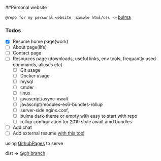 
##Personal website
 
``
@repo for my personal website 
simple html/css -> `` [bulma](https://bulma.io/)

### Todos


- [x] Resume home page(work)
- [ ] About page(life)
- [ ] Contact page
- [ ] Resources page (downloads, useful links, env tools, frequantly used commands, aliases etc)
    - [ ] Git usage
    - [ ] Docker usage
    - [ ] mysql
    - [ ] cmder
    - [ ] linux
    - [ ] javascript/async-await
    - [ ] javascript/modules-es6-bundles-rollup
    - [ ] server-side nginx.conf, 
    - [ ] bulma dark-theme or empty with easy to start with repo
    - [ ] rollup configuration for 2019 style await amd bundles
- [ ] Add chat
- [ ] Add external resume [with this tool](https://jsonresume.org/)

using [GithubPages](https://pages.github.com/) to serve
 
dist -> @[gh branch](https://github.com/tunailgaz/tunailgaz-com/tree/gh-pages)


